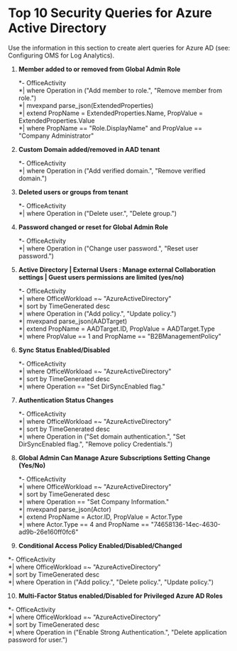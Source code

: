 # Top 10 Security Queries for Azure Active Directory

Use the information in this section to create alert queries for Azure AD (see: Configuring OMS for Log Analytics). 

 

1. **Member added to or removed from Global Admin Role**  

    *- OfficeActivity  
    *| where Operation in ("Add member to role.", "Remove member from role.")  
    *| mvexpand parse_json(ExtendedProperties)   
    *| extend PropName = ExtendedProperties.Name, PropValue = ExtendedProperties.Value   
    *| where PropName == "Role.DisplayName" and PropValue == "Company Administrator"  

  
2. **Custom Domain added/removed in AAD tenant**  

    *- OfficeActivity  
    *| where Operation in ("Add verified domain.", "Remove verified domain.")  
 

3. **Deleted users or groups from tenant**  

    *- OfficeActivity  
    *| where Operation in ("Delete user.", "Delete group.")  


4. **Password changed or reset for Global Admin Role**  

    *- OfficeActivity  
    *| where Operation in ("Change user password.", "Reset user password.")  

 
5. **Active Directory | External Users : Manage external Collaboration settings | Guest users permissions are limited (yes/no)**  

    *- OfficeActivity  
    *| where OfficeWorkload =~ "AzureActiveDirectory"  
    *| sort by TimeGenerated desc  
    *| where Operation in ("Add policy.", "Update policy.")  
    *| mvexpand parse_json(AADTarget)  
    *| extend PropName = AADTarget.ID, PropValue = AADTarget.Type  
    *| where  PropValue == 1 and PropName == "B2BManagementPolicy"

 
6. **Sync Status Enabled/Disabled**  

    *- OfficeActivity  
    *| where OfficeWorkload =~ "AzureActiveDirectory"  
    *| sort by TimeGenerated desc  
    *| where Operation == "Set DirSyncEnabled flag."    

 
7. **Authentication Status Changes** 

    *- OfficeActivity  
    *| where OfficeWorkload =~ "AzureActiveDirectory"  
    *| sort by TimeGenerated desc  
    *| where Operation in ("Set domain authentication.", "Set DirSyncEnabled flag.", "Remove policy Credentials.")  
 

8. **Global Admin Can Manage Azure Subscriptions Setting Change (Yes/No)**  

   *- OfficeActivity  
   *| where OfficeWorkload =~ "AzureActiveDirectory"  
   *| sort by TimeGenerated desc  
   *| where Operation == "Set Company Information."  
   *| mvexpand parse_json(Actor)  
   *| extend PropName = Actor.ID, PropValue = Actor.Type  
   *| where Actor.Type == 4 and PropName == "74658136-14ec-4630-ad9b-26e160ff0fc6"   
 

9. **Conditional Access Policy Enabled/Disabled/Changed**  

  *- OfficeActivity  
  *| where OfficeWorkload =~ "AzureActiveDirectory"  
  *| sort by TimeGenerated desc  
  *| where Operation in ("Add policy.", "Delete policy.", "Update policy.")  
 

10. **Multi-Factor Status enabled/Disabled for Privileged Azure AD Roles**  

  *- OfficeActivity  
  *| where OfficeWorkload =~ "AzureActiveDirectory"  
  *| sort by TimeGenerated desc  
  *| where Operation in ("Enable Strong Authentication.", "Delete application password for user.") 


